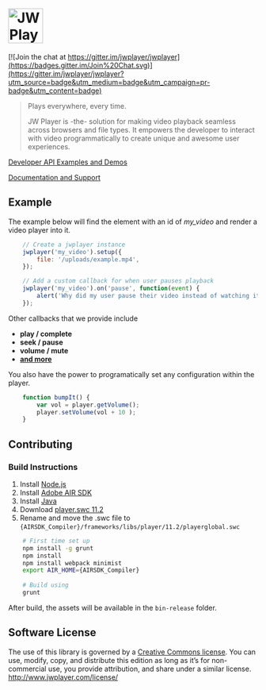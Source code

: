 # <img height="70px" src="http://www.jwplayer.com/wp-content/uploads/JWP-GitHub-Banner-1.png" alt="JW Player Logo" title="JW Player Logo"/>

[![Join the chat at https://gitter.im/jwplayer/jwplayer](https://badges.gitter.im/Join%20Chat.svg)](https://gitter.im/jwplayer/jwplayer?utm_source=badge&utm_medium=badge&utm_campaign=pr-badge&utm_content=badge)

> Plays everywhere, every time.
> 
> JW Player is -the- solution for making video playback seamless across browsers and file types. 
> It empowers the developer to interact with video programmatically to create unique and awesome user experiences.
 
[Developer API Examples and Demos](https://developer.jwplayer.com/jw-player/demos/)

[Documentation and Support](http://support.jwplayer.com/)


## Example

The example below will find the element with an id of *my_video* and render a video player into it. 

```js
    // Create a jwplayer instance
    jwplayer('my_video').setup({
        file: '/uploads/example.mp4',
    });

    // Add a custom callback for when user pauses playback
    jwplayer('my_video').on('pause', function(event) {
        alert('Why did my user pause their video instead of watching it?');
    });
```

Other callbacks that we provide include
* **play / complete**
* **seek / pause**
* **volume / mute**
* **[and more](http://support.jwplayer.com/customer/portal/topics/564475-javascript-api/articles)**

You also have the power to programatically set any configuration within the player. 

```js
    function bumpIt() {
    	var vol = player.getVolume();
        player.setVolume(vol + 10 );
    }
```

## Contributing

### Build Instructions

 1. Install [Node.js](https://nodejs.org/download)
 1. Install [Adobe AIR SDK](http://www.adobe.com/devnet/air/air-sdk-download.html)
 1. Install [Java](https://java.com/en/download/)
 1. Download [player.swc 11.2](http://fpdownload.macromedia.com/get/flashplayer/installers/archive/playerglobal/playerglobal11_2.swc)
 1. Rename and move the .swc file to ```{AIRSDK_Compiler}/frameworks/libs/player/11.2/playerglobal.swc```

```sh
    # First time set up
    npm install -g grunt
    npm install
    npm install webpack minimist
    export AIR_HOME={AIRSDK_Compiler}
    
    # Build using
    grunt
```

After build, the assets will be available in the `bin-release` folder.


## Software License
The use of this library is governed by a [Creative Commons license](http://creativecommons.org/licenses/by-nc-sa/3.0/). You can use, modify, copy, and distribute this edition as long as it’s for non-commercial use, you provide attribution, and share under a similar license.
http://www.jwplayer.com/license/

